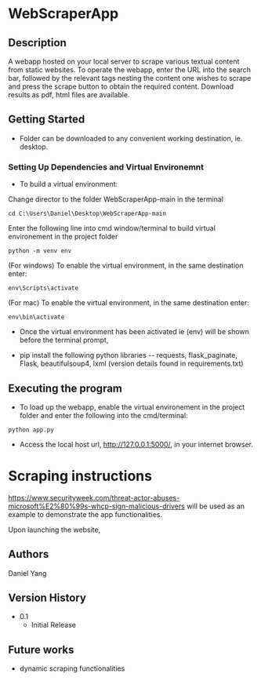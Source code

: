# WebScraperApp

## Description

A webapp hosted on your local server to scrape various textual content from static websites.
To operate the webapp, enter the URL into the search bar, followed by the relevant tags nesting the content one wishes to scrape and press the scrape button to obtain the required content.
Download results as pdf, html files are available.

## Getting Started

* Folder can be downloaded to any convenient working destination, ie. desktop.

### Setting Up Dependencies and Virtual Environemnt 


* To build a virtual environment:

Change director to the folder WebScraperApp-main in the terminal 

``` 
cd C:\Users\Daniel\Desktop\WebScraperApp-main
```
Enter the following line into cmd window/terminal to build virtual environement in the project folder

``` 
python -m venv env
```

(For windows) To enable the virtual environment, in the same destination enter:

``` 
env\Scripts\activate
```
(For mac) To enable the virtual environment, in the same destination enter:
``` 
env\bin\activate
```
* Once the virtual environment has been activated ie (env) will be shown before the terminal prompt,

* pip install the following python libraries  --  requests, flask_paginate, Flask, beautifulsoup4, lxml (version details found in requirements.txt)
                                             

## Executing the program

* To load up the webapp, enable the virtual environement in the project folder and enter the following into the cmd/terminal:

```
python app.py
```
* Access the local host url, http://127.0.0.1:5000/, in your internet browser.


# Scraping instructions

https://www.securityweek.com/threat-actor-abuses-microsoft%E2%80%99s-whcp-sign-malicious-drivers will be used as an example to demonstrate the app functionalities. 

Upon launching the website, 





## Authors

Daniel Yang

## Version History

* 0.1
    * Initial Release

## Future works
* dynamic scraping functionalities
